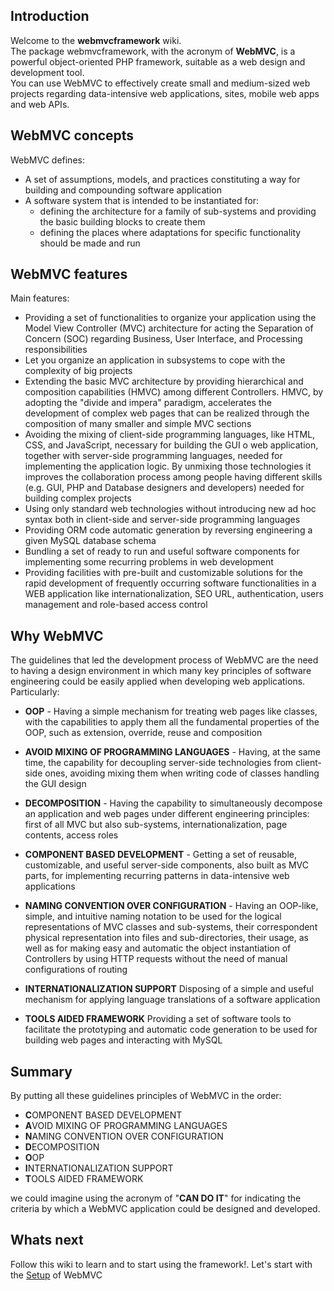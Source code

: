 ## Introduction

Welcome to the **webmvcframework** wiki.   
The package webmvcframework, with the acronym of **WebMVC**, is a powerful object-oriented PHP framework, suitable as a
web design and development tool.   
You can use WebMVC to effectively create small and medium-sized web projects regarding data-intensive web applications,
sites, mobile web apps and web APIs.

## WebMVC concepts

WebMVC defines:

* A set of assumptions, models, and practices constituting a way for building and compounding software application
* A software system that is intended to be instantiated for:
    * defining the architecture for a family of sub-systems and providing the basic building blocks to create them
    * defining the places where adaptations for specific functionality should be made and run

## WebMVC features

Main features:

* Providing a set of functionalities to organize your application using the Model View Controller (MVC) architecture for
  acting the Separation of Concern (SOC) regarding Business, User Interface, and Processing responsibilities
* Let you organize an application in subsystems to cope with the complexity of big projects
* Extending the basic MVC architecture by providing hierarchical and composition capabilities (HMVC) among different
  Controllers. HMVC, by adopting the "divide and impera" paradigm, accelerates the development of complex web pages that
  can be realized through the composition of many smaller and simple MVC sections
* Avoiding the mixing of client-side programming languages, like HTML, CSS, and JavaScript, necessary for building the
  GUI o web application, together with server-side programming languages, needed for implementing the application logic.
  By unmixing those technologies it improves the collaboration process among people having different skills (e.g. GUI,
  PHP and Database designers and developers) needed for building complex projects
* Using only standard web technologies without introducing new ad hoc syntax both in client-side and server-side
  programming languages
* Providing ORM code automatic generation by reversing engineering a given MySQL database schema
* Bundling a set of ready to run and useful software components for implementing some recurring problems in web
  development
* Providing facilities with pre-built and customizable solutions for the rapid development of frequently occurring
  software functionalities in a WEB application like internationalization, SEO URL, authentication, users management and
  role-based access control

## Why WebMVC

The guidelines that led the development process of WebMVC are the need to having a design environment in which many key
principles of software engineering could be easily applied when developing web applications. Particularly:

* **OOP** - Having a simple mechanism for treating web pages like classes, with the capabilities to apply them all the
  fundamental properties of the OOP, such as extension, override, reuse and composition

* **AVOID MIXING OF PROGRAMMING LANGUAGES** - Having, at the same time, the capability for decoupling server-side
  technologies from client-side ones, avoiding mixing them when writing code of classes handling the GUI design

* **DECOMPOSITION** - Having the capability to simultaneously decompose an application and web pages under different
  engineering principles: first of all MVC but also sub-systems, internationalization, page contents, access roles

* **COMPONENT BASED DEVELOPMENT** - Getting a set of reusable, customizable, and useful server-side components, also
  built as MVC parts, for implementing recurring patterns in data-intensive web applications

* **NAMING CONVENTION OVER CONFIGURATION** - Having an OOP-like, simple, and intuitive naming notation to be used for
  the logical representations of MVC classes and sub-systems, their correspondent physical representation into files and
  sub-directories, their usage, as well as for making easy and automatic the object instantiation of Controllers by
  using HTTP requests without the need of manual configurations of routing

* **INTERNATIONALIZATION SUPPORT**
  Disposing of a simple and useful mechanism for applying language translations of a software application

* **TOOLS AIDED FRAMEWORK**
  Providing a set of software tools to facilitate the prototyping and automatic code generation to be used for building
  web pages and interacting with MySQL

## Summary

By putting all these guidelines principles of WebMVC in the order:

* **C**OMPONENT BASED DEVELOPMENT
* **A**VOID MIXING OF PROGRAMMING LANGUAGES
* **N**AMING CONVENTION OVER CONFIGURATION
* **D**ECOMPOSITION
* **O**OP
* **I**NTERNATIONALIZATION SUPPORT
* **T**OOLS AIDED FRAMEWORK

we could imagine using the acronym of "**CAN DO IT**" for indicating the criteria by which a WebMVC application could be
designed and developed.

## Whats next

Follow this wiki to learn and to start using the framework!. Let's start with
the [Setup](https://github.com/rcarvello/webmvcframework/wiki/Setup) of WebMVC
